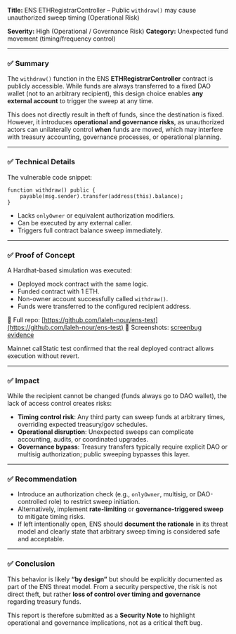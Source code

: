 

**Title:** ENS ETHRegistrarController – Public `withdraw()` may cause unauthorized sweep timing (Operational Risk)

**Severity:** High (Operational / Governance Risk)
**Category:** Unexpected fund movement (timing/frequency control)

---

### ✅ Summary

The `withdraw()` function in the ENS **ETHRegistrarController** contract is publicly accessible. While funds are always transferred to a fixed DAO wallet (not to an arbitrary recipient), this design choice enables **any external account** to trigger the sweep at any time.

This does not directly result in theft of funds, since the destination is fixed. However, it introduces **operational and governance risks**, as unauthorized actors can unilaterally control **when** funds are moved, which may interfere with treasury accounting, governance processes, or operational planning.

---

### ✅ Technical Details

The vulnerable code snippet:

```solidity
function withdraw() public {
    payable(msg.sender).transfer(address(this).balance);
}
```

* Lacks `onlyOwner` or equivalent authorization modifiers.
* Can be executed by any external caller.
* Triggers full contract balance sweep immediately.

---

### ✅ Proof of Concept

A Hardhat-based simulation was executed:

* Deployed mock contract with the same logic.
* Funded contract with 1 ETH.
* Non-owner account successfully called `withdraw()`.
* Funds were transferred to the configured recipient address.

📂 Full repo: [https://github.com/laleh-nour/ens-test](https://github.com/laleh-nour/ens-test)
📸 Screenshots: [screenbug evidence](https://github.com/laleh-nour/ens-test/tree/master/screenbug)

Mainnet callStatic test confirmed that the real deployed contract allows execution without revert.

---

### ✅ Impact

While the recipient cannot be changed (funds always go to DAO wallet), the lack of access control creates risks:

* **Timing control risk**: Any third party can sweep funds at arbitrary times, overriding expected treasury/gov schedules.
* **Operational disruption**: Unexpected sweeps can complicate accounting, audits, or coordinated upgrades.
* **Governance bypass**: Treasury transfers typically require explicit DAO or multisig authorization; public sweeping bypasses this layer.

---

### ✅ Recommendation

* Introduce an authorization check (e.g., `onlyOwner`, multisig, or DAO-controlled role) to restrict sweep initiation.
* Alternatively, implement **rate-limiting** or **governance-triggered sweep** to mitigate timing risks.
* If left intentionally open, ENS should **document the rationale** in its threat model and clearly state that arbitrary sweep timing is considered safe and acceptable.

---

### ✅ Conclusion

This behavior is likely **“by design”** but should be explicitly documented as part of the ENS threat model. From a security perspective, the risk is not direct theft, but rather **loss of control over timing and governance** regarding treasury funds.

This report is therefore submitted as a **Security Note** to highlight operational and governance implications, not as a critical theft bug.
